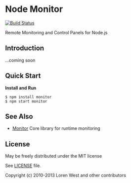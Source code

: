 Node Monitor
============

[![Build Status](https://secure.travis-ci.org/lorenwest/node-monitor.png?branch=master)](https://travis-ci.org/lorenwest/node-monitor)

Remote Monitoring and Control Panels for Node.js

Introduction
------------

...coming soon

Quick Start
-----------

**Install and Run**

    $ npm install monitor
    $ npm start monitor

See Also
--------

* [Monitor](http://lorenwest.github.com/monitor) Core library for runtime monitoring

License
-------

May be freely distributed under the MIT license

See [LICENSE](https://github.com/lorenwest/node-monitor/blob/master/LICENSE) file.

Copyright (c) 2010-2013 Loren West and other contributors
